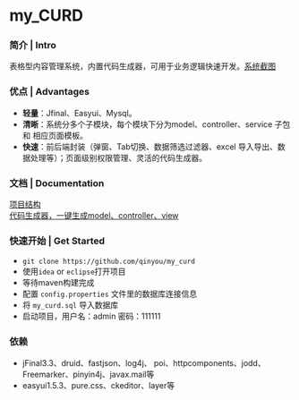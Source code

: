 my_CURD
===

### 简介 | Intro  
表格型内容管理系统，内置代码生成器，可用于业务逻辑快速开发。[系统截图](https://github.com/qinyou/my_curd/wiki/%E7%B3%BB%E7%BB%9F%E6%88%AA%E5%9B%BE)

### 优点 | Advantages  
- **轻量**：Jfinal、Easyui、Mysql。
- **清晰**：系统分多个子模块，每个模块下分为model、controller、service 子包 和 相应页面模板。
- **快速**：前后端封装（弹窗、Tab切换、数据筛选过滤器、excel 导入导出、数据处理等）；页面级别权限管理、灵活的代码生成器。

### 文档 | Documentation
[项目结构](https://github.com/qinyou/my_curd/wiki/%E9%A1%B9%E7%9B%AE%E7%BB%93%E6%9E%84%E3%80%81%E4%BB%A3%E7%A0%81%E8%AF%B4%E6%98%8E)  
[代码生成器，一键生成model、controller、view](https://github.com/qinyou/my_curd/wiki/%E4%BB%A3%E7%A0%81%E7%94%9F%E6%88%90%E5%99%A8%E4%BD%BF%E7%94%A8%E6%96%B9%E6%B3%95)

### 快速开始 | Get Started
- `git clone https://github.com/qinyou/my_curd`
- 使用`idea` or `eclipse`打开项目
- 等待maven构建完成
- 配置 `config.properties` 文件里的数据库连接信息
- 将 `my_curd.sql` 导入数据库
- 启动项目，用户名：admin 密码：111111
 
### 依赖
- jFinal3.3、druid、fastjson、log4j、 poi、httpcomponents、jodd、Freemarker、pinyin4j、javax.mail等
- easyui1.5.3、pure.css、ckeditor、layer等